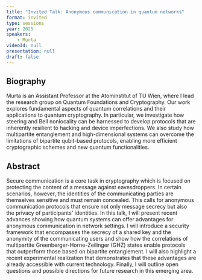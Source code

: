 ```yaml
---
title: "Invited Talk: Anonymous communication in quantum networks"
format: invited
type: sessions
year: 2025
speakers:
    - Murta
videoId: null
presentation: null
draft: false
---
```


## Biography

Murta is an Assistant Professor at the Atominstitut of TU Wien, where I lead the research group on Quantum Foundations and Cryptography. Our work explores fundamental aspects of quantum correlations and their applications to quantum cryptography. In particular, we investigate how steering and Bell nonlocality can be harnessed to develop protocols that are inherently resilient to hacking and device imperfections. We also study how multipartite entanglement and high-dimensional systems can overcome the limitations of bipartite qubit-based protocols, enabling more efficient cryptographic schemes and new quantum functionalities.

## Abstract

Secure communication is a core task in cryptography which is focused on protecting the content of a message against eavesdroppers. In certain scenarios, however, the identities of the communicating parties are themselves sensitive and must remain concealed. This calls for anonymous communication protocols that ensure not only message secrecy but also the privacy of participants' identities. In this talk, I will present recent advances showing how quantum systems can offer advantages for anonymous communication in network settings. I will introduce a security framework that encompasses the secrecy of a shared key and the anonymity of the communicating users and show how the correlations of multipartite Greenberger-Horne-Zeilinger (GHZ) states enable protocols that outperform those based on bipartite entanglement. I will also highlight a recent experimental realization that demonstrates that these advantages are already accessible with current technology. Finally, I will outline open questions and possible directions for future research in this emerging area.
